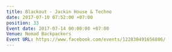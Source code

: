 ```yaml
---
title: Blackout - Jackin House & Techno
date: 2017-07-10 07:52:00 +07:00
position: 33
Event date: 2017-07-14 00:00:00 +07:00
Venue: Nomad Backpackers
Event URL: https://www.facebook.com/events/122830491656886/
---
```


